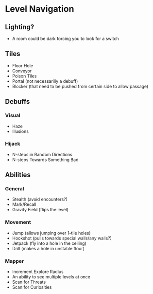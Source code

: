 # Level Navigation

## Lighting?
- A room could be dark forcing you to look for a switch

## Tiles
- Floor Hole
- Conveyor
- Poison Tiles
- Portal (not necessarilly a debuff)
- Blocker (that need to be pushed from certain side to allow passage)

## Debuffs

### Visual
- Haze
- Illusions

### Hijack
- N-steps in Random Directions
- N-steps Towards Something Bad

## Abilities

### General
- Stealth (avoid encounters?)
- Mark/Recall
- Gravity Field (flips the level)

### Movement
- Jump (allows jumping over 1-tile holes)
- Hookshot (pulls towards special walls/any walls?)
- Jetpack (fly into a hole in the ceiling)
- Drill (makes a hole in unstable floor)

### Mapper
- Increment Explore Radius
- An ability to see multiple levels at once
- Scan for Threats
- Scan for Curiosities
